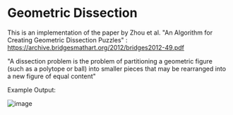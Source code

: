 # Geometric Dissection


This is an implementation of the paper by Zhou et al. "An Algorithm for Creating Geometric Dissection Puzzles" : https://archive.bridgesmathart.org/2012/bridges2012-49.pdf

"A dissection problem is the problem of partitioning a geometric figure (such as a polytope or ball) into smaller pieces that may be rearranged into a new figure of equal content"


Example Output:

![image](https://user-images.githubusercontent.com/13656683/224481474-05df2e26-1926-4c78-b197-8b74f643822e.png)

